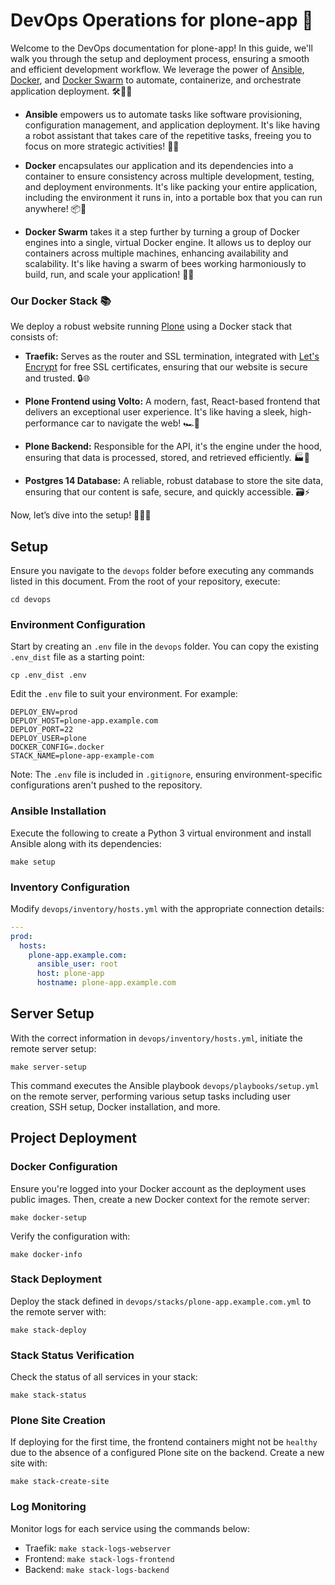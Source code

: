 # DevOps Operations for plone-app 🚀

Welcome to the DevOps documentation for plone-app! In this guide, we'll walk you through the setup and deployment process, ensuring a smooth and efficient development workflow. We leverage the power of [Ansible](https://www.ansible.com/), [Docker](https://www.docker.com/), and [Docker Swarm](https://docs.docker.com/engine/swarm/) to automate, containerize, and orchestrate application deployment. 🛠️🐳🌐

- **Ansible** empowers us to automate tasks like software provisioning, configuration management, and application deployment. It's like having a robot assistant that takes care of the repetitive tasks, freeing you to focus on more strategic activities! 🤖✨

- **Docker** encapsulates our application and its dependencies into a container to ensure consistency across multiple development, testing, and deployment environments. It's like packing your entire application, including the environment it runs in, into a portable box that you can run anywhere! 📦🚀

- **Docker Swarm** takes it a step further by turning a group of Docker engines into a single, virtual Docker engine. It allows us to deploy our containers across multiple machines, enhancing availability and scalability. It's like having a swarm of bees working harmoniously to build, run, and scale your application! 🐝🌟

### Our Docker Stack 📚

We deploy a robust website running [Plone](https://plone.org/) using a Docker stack that consists of:

- **Traefik:** Serves as the router and SSL termination, integrated with [Let's Encrypt](https://letsencrypt.org/) for free SSL certificates, ensuring that our website is secure and trusted. 🔒🌐

- **Plone Frontend using Volto:** A modern, fast, React-based frontend that delivers an exceptional user experience. It's like having a sleek, high-performance car to navigate the web! 🏎️💨

- **Plone Backend:** Responsible for the API, it's the engine under the hood, ensuring that data is processed, stored, and retrieved efficiently. 🏭🚀

- **Postgres 14 Database:** A reliable, robust database to store the site data, ensuring that our content is safe, secure, and quickly accessible. 🗃️⚡


Now, let’s dive into the setup! 🏊‍♂️💫
## Setup

Ensure you navigate to the `devops` folder before executing any commands listed in this document. From the root of your repository, execute:

```shell
cd devops
```

### Environment Configuration

Start by creating an `.env` file in the `devops` folder. You can copy the existing `.env_dist` file as a starting point:

```shell
cp .env_dist .env
```

Edit the `.env` file to suit your environment. For example:

```
DEPLOY_ENV=prod
DEPLOY_HOST=plone-app.example.com
DEPLOY_PORT=22
DEPLOY_USER=plone
DOCKER_CONFIG=.docker
STACK_NAME=plone-app-example-com
```

Note: The `.env` file is included in `.gitignore`, ensuring environment-specific configurations aren't pushed to the repository.

### Ansible Installation

Execute the following to create a Python 3 virtual environment and install Ansible along with its dependencies:

```shell
make setup
```

### Inventory Configuration

Modify `devops/inventory/hosts.yml` with the appropriate connection details:

```yaml
---
prod:
  hosts:
    plone-app.example.com:
      ansible_user: root
      host: plone-app
      hostname: plone-app.example.com
```

## Server Setup

With the correct information in `devops/inventory/hosts.yml`, initiate the remote server setup:

```shell
make server-setup
```

This command executes the Ansible playbook `devops/playbooks/setup.yml` on the remote server, performing various setup tasks including user creation, SSH setup, Docker installation, and more.

## Project Deployment

### Docker Configuration

Ensure you're logged into your Docker account as the deployment uses public images. Then, create a new Docker context for the remote server:

```shell
make docker-setup
```

Verify the configuration with:

```shell
make docker-info
```

### Stack Deployment

Deploy the stack defined in `devops/stacks/plone-app.example.com.yml` to the remote server with:

```shell
make stack-deploy
```

### Stack Status Verification

Check the status of all services in your stack:

```shell
make stack-status
```

### Plone Site Creation

If deploying for the first time, the frontend containers might not be `healthy` due to the absence of a configured Plone site on the backend. Create a new site with:

```shell
make stack-create-site
```

### Log Monitoring

Monitor logs for each service using the commands below:

- Traefik: ```make stack-logs-webserver```
- Frontend: ```make stack-logs-frontend```
- Backend: ```make stack-logs-backend```
